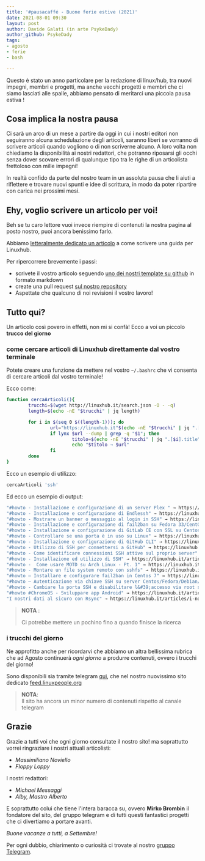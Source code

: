```yaml
---
title: '#pausacaffé - Buone ferie estive (2021)' 
date: 2021-08-01 09:30
layout: post 
author: Davide Galati (in arte PsykeDady)
author_github: PsykeDady 
tags: 
- agosto 
- ferie 
- bash 

---
```




Questo è stato un anno particolare per la redazione di linux/hub, tra nuovi impegni, membri e progetti, ma anche vecchi progetti e membri che ci siamo lasciati alle spalle, abbiamo pensato di meritarci una piccola pausa estiva !



## Cosa implica la nostra pausa

Ci sarà un arco di un mese a partire da oggi in cui i nostri editori non seguiranno alcuna schedulazione degli articoli, saranno liberi se vorranno di scrivere articoli quando vogliono o di non scriverne alcuno. A loro volta non chiediamo la disponibilità ai nostri redattori, che potranno riposarsi gli occhi senza dover scovare errori di qualunque tipo tra le righe di un articolista frettoloso con mille impegni!

In realtà confido da parte del nostro team in un assoluta pausa che li aiuti a riflettere e trovare nuovi spunti e idee di scrittura, in modo da poter ripartire con carica nei prossimi mesi.



## Ehy, voglio scrivere un articolo per voi!

Beh se tu caro lettore vuoi invece riempire di contenuti la nostra pagina al posto nostro, puoi ancora benissimo farlo.

Abbiamo [letteralmente dedicato un articolo](https://linuxhub.it/articles/howto-scrivere-un-articolo-per-linuxhub/) a come scrivere una guida per Linuxhub. 

Per ripercorrere brevemente i passi: 

- scrivete il vostro articolo seguendo [uno dei nostri template su github](https://github.com/linuxhubit/linuxhub.it/tree/main/_draft) in formato markdown
- create una pull request [sul nostro repository](https://github.com/linuxhubit/linuxhub.it/) 
- Aspettate che qualcuno di noi revisioni il vostro lavoro!



## Tutto qui? 

Un articolo così povero in effetti, non mi si confà! Ecco a voi un piccolo **trucco del giorno**



### come cercare articoli di Linuxhub direttamente dal vostro terminale 

Potete creare una funzione da mettere nel vostro `~/.bashrc` che vi consenta di cercare articoli dal vostro terminale!

Ecco come: 


```bash
function cercaArticoli(){
        trucchi=$(wget http://linuxhub.it/search.json -O - -q)
        length=$(echo -nE "$trucchi" | jq length)

        for i in $(seq 0 $((length-1))); do
                url="https://linuxhub.it"$(echo -nE "$trucchi" | jq ".[$i].url" | cut -d '"' -f 2);
                if lynx $url --dump | grep -q "$1"; then
                        titolo=$(echo -nE "$trucchi" | jq ".[$i].title")
                        echo "$titolo → $url"
                fi
        done
}
```

Ecco un esempio di utilizzo:

```bash
cercaArticoli 'ssh'
```



Ed ecco un esempio di output: 

```bash
"#howto - Installazione e configurazione di un server Plex " → https://linuxhub.it/articles/howto-installazione-configurazione-plex/
"#howto - Installazione e configurazione di Endlessh" → https://linuxhub.it/articles/howto-installazione-e-configurazione-di-endlessh/
"#howto - Mostrare un banner o messaggio al login in SSH" → https://linuxhub.it/articles/howto-mostrare-un-banner-o-messaggio-al-login-in-ssh/
"#howto - Installazione e configurazione di fail2ban su Fedora 33/CentOS 8" → https://linuxhub.it/articles/howto-installazione-e-configurazione-di-fail2ban-su-fedora-33-centos-8/
"#howto - Installazione e configurazione di GitLab CE con SSL su Centos 8/RHEL 8" → https://linuxhub.it/articles/howto-installazione-e-configurazione-di-gitlab-ce-con-ssl-su-centos-8-rhel-8/
"#howto - Controllare se una porta è in uso su Linux" → https://linuxhub.it/articles/howto-come-controllare-se-una-porta-%C3%A8-in-uso-su-linux/
"#howto - Installazione e configurazione di GitHub CLI" → https://linuxhub.it/articles/howto-installare-configurare-github-cli/
"#howto - Utilizzo di SSH per connettersi a GitHub" → https://linuxhub.it/articles/howto-utilizzo-di-ssh-per-connettersi-a-github/
"#howto - Come identificare connessioni SSH attive sul proprio server" → https://linuxhub.it/articles/howto-come-trovare-connessioni-ssh-attive-sul-proprio-server/
"#howto - Installazione ed utilizzo di SSH" → https://linuxhub.it/articles/howto-come-usare-ssh-su-linux,-parte-1/
"#howto -  Come usare MOTD su Arch Linux - Pt. 1" → https://linuxhub.it/articles/howto-come-usare-motd-su-arch-linux-pt-1/
"#howto - Montare un file system remoto con sshfs" → https://linuxhub.it/articles/howto-montare-un-file-system-remoto-con-sshfs/
"#howto – Installare e configurare fail2ban in Centos 7" → https://linuxhub.it/articles/howto-installare-e-configurare-fail2ban-in-centos-7/
"#howto – Autenticazione via chiave SSH su server Centos/Fedora/Debian/Ubuntu e derivate" → https://linuxhub.it/articles/howto-autenticazione-via-chiave-ssh-su-server-centos-fedora-debian-ubuntu-e-derivate/
"#howto - Cambiare la porta SSH e disabilitare l&#39;accesso via root su Centos" → https://linuxhub.it/articles/howto-cambiare-la-porta-ssh-e-disabilitare-l-accesso-via-root-su-centos/
"#howto #ChromeOS - Sviluppare app Android" → https://linuxhub.it/articles/howto-chromeos-sviluppare-app-android/
"I nostri dati al sicuro con Rsync" → https://linuxhub.it/articles/i-nostri-dati-al-sicuro-con-rsync/
```



> **NOTA** :   
>
> Ci potrebbe mettere un pochino fino a quando finisce la ricerca



### i trucchi del giorno 

Ne approfitto anche per ricordarvi che abbiamo un altra bellissima rubrica che ad Agosto continuerà *ogni giorno* a produrre contenuti, ovvero i trucchi del giorno! 

Sono disponibili sia tramite telegram [qui](https://t.me/linuxpeople_feed), che nel nostro nuovissimo sito dedicato [feed.linuxpeople.org](https://feed.linuxpeople.org) 

> **NOTA**:   
> Il sito ha ancora un minor numero di contenuti rispetto al canale telegram



## Grazie 

Grazie a tutti voi che ogni giorno consultate il nostro sito! ma soprattutto vorrei ringraziare i nostri attuali articolisti: 

- *Massimiliano Noviello*
- *Floppy Loppy* 

I nostri redattori: 

- *Michael Messaggi*
- *Alby, Mastro Alberto* 

E soprattutto colui che tiene l'intera baracca su, ovvero **Mirko Brombin** il fondatore del sito, del gruppo telegram e di tutti questi fantastici progetti che ci divertiamo a portare avanti.

*Buone vacanze a tutti, a Settembre!*




Per ogni dubbio, chiarimento o curiosità ci trovate al nostro [gruppo Telegram](https://t.me/linuxpeople).

